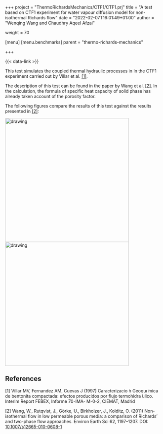 +++
project = "ThermoRichardsMechanics/CTF1/CTF1.prj"
title = "A test based on CTF1 experiment for water vapour diffusion model for non-isothermal Richards flow"
date = "2022-02-07T16:01:49+01:00"
author = "Wenqing Wang and Chaudhry Aqeel Afzal"

weight = 70

[menu]
  [menu.benchmarks]
    parent = "thermo-richards-mechanics"

+++

{{< data-link >}}

This test simulates the coupled thermal hydraulic processes in
 In the CTF1 experiment carried out by Villar et al. [[1]](#1).


The description of this test can be found in
the paper by Wang et al. [[2]](#2). In the calculation, the formula of
specific heat capacity of solid phase has already taken account of
 the porosity factor.

The following figures compare the results of this test against the results
 presented in [[2]](#2):

<img src="../CTF1_results_T.jpg" alt="drawing" width="400"/>
<img src="../CTF1_results_S.jpg" alt="drawing" width="400"/>

## References
<a id="1">[1]</a>
Villar MV, Fernandez AM, Cuevas J (1997) Caracterizacio ́n
Geoquı ́mica de bentonita compactada: efectos producidos por
flujo termohidra ́ulico. Interim Report FEBEX, Informe 70-IMA-
M-0-2, CIEMAT, Madrid

<a id="2">[2]</a>
Wang, W., Rutqvist, J., Görke, U., Birkholzer, J., Kolditz, O. (2011)
 Non-isothermal flow in low permeable
 porous media: a comparison of Richards’ and two-phase flow approaches.
 Environ Earth Sci 62, 1197–1207.
 DOI: [10.1007/s12665-010-0608-1](https://doi.org/10.1007/s12665-010-0608-1)
